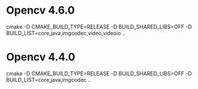 # Opencv 4.6.0
cmake -D CMAKE_BUILD_TYPE=RELEASE -D BUILD_SHARED_LIBS=OFF -D BUILD_LIST=core,java,imgcodec,video,videoio ..


# Opencv 4.4.0
cmake -D CMAKE_BUILD_TYPE=RELEASE -D BUILD_SHARED_LIBS=OFF -D BUILD_LIST=core,java,imgcodec ..

